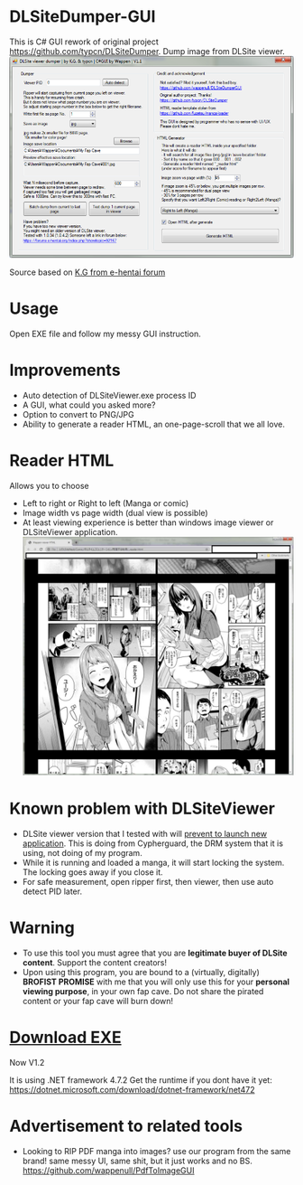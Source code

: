 # DLSiteDumper-GUI
This is C# GUI rework of original project https://github.com/typcn/DLSiteDumper.
Dump image from DLSite viewer.
![Alt text](./readme_img1.png)

Source based on [K.G from e-hentai forum](https://forums.e-hentai.org/index.php?showtopic=92167&view=findpost&p=2799905)

# Usage

Open EXE file and follow my messy GUI instruction.

# Improvements

* Auto detection of DLSiteViewer.exe process ID
* A GUI, what could you asked more?
* Option to convert to PNG/JPG
* Ability to generate a reader HTML, an one-page-scroll that we all love.
 
# Reader HTML

Allows you to choose
* Left to right or Right to left (Manga or comic)
* Image width vs page width (dual view is possible)
* At least viewing experience is better than windows image viewer or DLSiteViewer application.
![HTML](./readme_img2.jpg)

# Known problem with DLSiteViewer

* DLSite viewer version that I tested with will [prevent to launch new application](https://superuser.com/a/1636040/1099925). This is doing from Cypherguard, the DRM system that it is using, not doing of my program.
* While it is running and loaded a manga, it will start locking the system. The locking goes away if you close it.
* For safe measurement, open ripper first, then viewer, then use auto detect PID later.

# Warning

* To use this tool you must agree that you are **legitimate buyer of DLSite content**. Support the content creators!
* Upon using this program, you are bound to a (virtually, digitally) **BROFIST PROMISE** with me that you will only use this for your **personal viewing purpose**, in your own fap cave. Do not share the pirated content or your fap cave will burn down!

# [Download EXE](https://github.com/wappenull/DLSiteDumperGUI/releases/download/v1.2/DLSiteDumperCS.exe)
Now V1.2

It is using .NET framework 4.7.2 Get the runtime if you dont have it yet:
https://dotnet.microsoft.com/download/dotnet-framework/net472

# Advertisement to related tools
 * Looking to RIP PDF manga into images? use our program from the same brand! same messy UI, same shit, but it just works and no BS.
   https://github.com/wappenull/PdfToImageGUI
